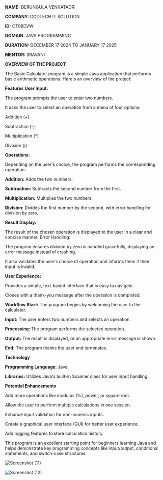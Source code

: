 **NAME:** DERUNGULA VENKATADRI

**COMPANY:** CODTECH IT SOLUTION

**ID:** CT08DVW

**DOMAIN:** JAVA PROGRAMMING

**DURATION:** DECEMBER 17 2024 TO JANUARY 17 2025

**MENTOR:** SRAVANI


**OVERVIEW OF THE PROJECT**

The Basic Calculator program is a simple Java application that performs basic arithmetic operations. Here's an overview of the project:

**Features**
**User Input:**

The program prompts the user to enter two numbers.

It asks the user to select an operation from a menu of four options:

Addition (+)

Subtraction (-)

Multiplication (*)

Division (/)

**Operations:**

Depending on the user's choice, the program performs the corresponding operation:

**Addition:** Adds the two numbers.

**Subtraction:** Subtracts the second number from the first.

**Multiplication:** Multiplies the two numbers.

**Division:** Divides the first number by the second, with error handling for division by zero. 

**Result Display:**

The result of the chosen operation is displayed to the user in a clear and concise manner.
Error Handling:

The program ensures division by zero is handled gracefully, displaying an error message instead of crashing.

It also validates the user's choice of operation and informs them if their input is invalid.

**User Experience:**

Provides a simple, text-based interface that is easy to navigate.

Closes with a thank-you message after the operation is completed.

**Workflow**
**Start:** The program begins by welcoming the user to the calculator.

**Input:** The user enters two numbers and selects an operation.

**Processing:** The program performs the selected operation.

**Output:** The result is displayed, or an appropriate error message is shown.

**End:** The program thanks the user and terminates.

**Technology**

**Programming Language:** Java

**Libraries:** Utilizes Java's built-in Scanner class for user input handling.

**Potential Enhancements**

Add more operations like modulus (%), power, or square root.

Allow the user to perform multiple calculations in one session.

Enhance input validation for non-numeric inputs.

Create a graphical user interface (GUI) for better user experience.

Add logging features to store calculation history.

This program is an excellent starting point for beginners learning Java and helps demonstrate key programming concepts like input/output, conditional statements, and switch-case structures.

![Screenshot (11)](https://github.com/user-attachments/assets/26a33cc2-d206-4c84-b6d5-ef45200844d2)

![Screenshot (12)](https://github.com/user-attachments/assets/225b1734-06d1-4d6f-8380-97b9a739f1bf)











